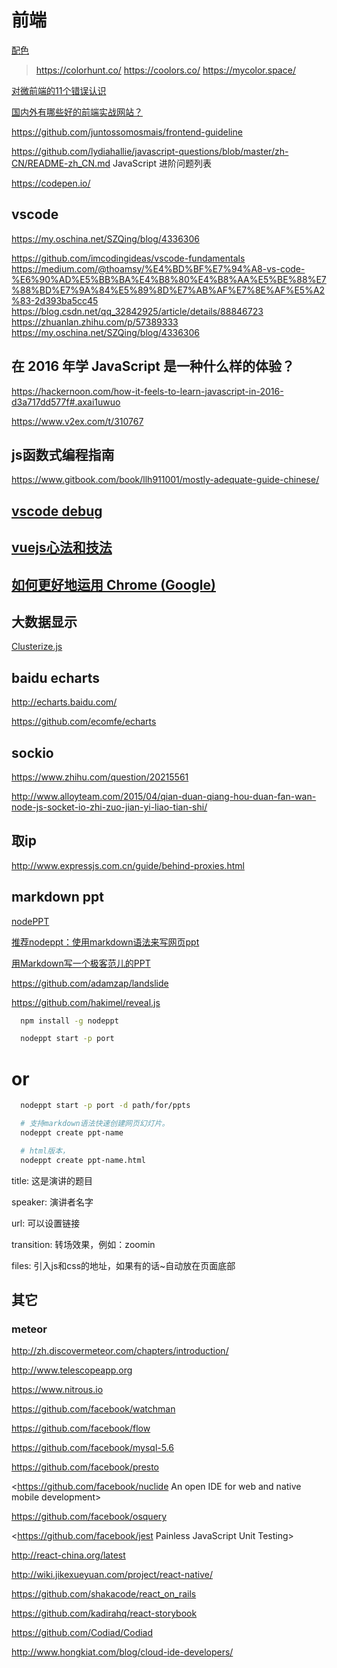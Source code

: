 # 前端

[配色](https://dev.to/sabrinasuarezarrieta/best-sites-to-create-your-website-colour-palette-373p)
> https://colorhunt.co/
> https://coolors.co/
> https://mycolor.space/

[对微前端的11个错误认识](https://www.infoq.cn/article/eSR6Ykh2lfhzeRpKWijj)

[国内外有哪些好的前端实战网站？](https://www.zhihu.com/question/21034316)

https://github.com/juntossomosmais/frontend-guideline

https://github.com/lydiahallie/javascript-questions/blob/master/zh-CN/README-zh_CN.md
JavaScript 进阶问题列表

https://codepen.io/

## vscode

https://my.oschina.net/SZQing/blog/4336306

https://github.com/imcodingideas/vscode-fundamentals
https://medium.com/@thoamsy/%E4%BD%BF%E7%94%A8-vs-code-%E6%90%AD%E5%BB%BA%E4%B8%80%E4%B8%AA%E5%BE%88%E7%88%BD%E7%9A%84%E5%89%8D%E7%AB%AF%E7%8E%AF%E5%A2%83-2d393ba5cc45
https://blog.csdn.net/qq_32842925/article/details/88846723
https://zhuanlan.zhihu.com/p/57389333
https://my.oschina.net/SZQing/blog/4336306



## 在 2016 年学 JavaScript 是一种什么样的体验？

<https://hackernoon.com/how-it-feels-to-learn-javascript-in-2016-d3a717dd577f#.axai1uwuo>

https://www.v2ex.com/t/310767

## js函数式编程指南

<https://www.gitbook.com/book/llh911001/mostly-adequate-guide-chinese/>

## [vscode debug](http://jerryzou.com/posts/vscode-debug-guide/)

## [vuejs心法和技法](http://www.cnblogs.com/kidsitcn/p/5409994.html)

## [如何更好地运用 Chrome (Google)](http://jeffjade.com/2017/05/01/122-how-to-better-use-google_chrome/)

## 大数据显示

[Clusterize.js](http://blog.nrowegt.com/get-rails-data-to-glass-quicker-with-clusterize-js-coffeescript/)

## baidu echarts

<http://echarts.baidu.com/>

<https://github.com/ecomfe/echarts>

## sockio

<https://www.zhihu.com/question/20215561>

<http://www.alloyteam.com/2015/04/qian-duan-qiang-hou-duan-fan-wan-node-js-socket-io-zhi-zuo-jian-yi-liao-tian-shi/>

## 取ip

http://www.expressjs.com.cn/guide/behind-proxies.html



## markdown ppt

[nodePPT](https://github.com/ksky521/nodePPT)

[推荐nodeppt：使用markdown语法来写网页ppt](http://js8.in/2013/11/16/%E6%8E%A8%E8%8D%90nodeppt%EF%BC%9A%E4%BD%BF%E7%94%A8markdown%E8%AF%AD%E6%B3%95%E6%9D%A5%E5%86%99%E7%BD%91%E9%A1%B5ppt/)

[用Markdown写一个极客范儿的PPT](http://www.jianshu.com/p/e063303317cb)

  https://github.com/adamzap/landslide

  https://github.com/hakimel/reveal.js

```bash
  npm install -g nodeppt

  nodeppt start -p port
```
  # or

```bash
  nodeppt start -p port -d path/for/ppts

  # 支持markdown语法快速创建网页幻灯片。
  nodeppt create ppt-name

  # html版本，
  nodeppt create ppt-name.html
```

  title: 这是演讲的题目

  speaker: 演讲者名字

  url: 可以设置链接

  transition: 转场效果，例如：zoomin

  files: 引入js和css的地址，如果有的话~自动放在页面底部

## 其它

### meteor

<http://zh.discovermeteor.com/chapters/introduction/>

<http://www.telescopeapp.org>

<https://www.nitrous.io>

<https://github.com/facebook/watchman>

<https://github.com/facebook/flow>

<https://github.com/facebook/mysql-5.6>

<https://github.com/facebook/presto>

<https://github.com/facebook/nuclide An open IDE for web and native mobile development>

<https://github.com/facebook/osquery>

<https://github.com/facebook/jest Painless JavaScript Unit Testing>

<http://react-china.org/latest>

<http://wiki.jikexueyuan.com/project/react-native/>

<https://github.com/shakacode/react_on_rails>

<https://github.com/kadirahq/react-storybook>

<https://github.com/Codiad/Codiad>

<http://www.hongkiat.com/blog/cloud-ide-developers/>

